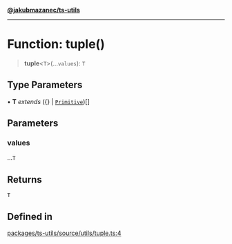 [**@jakubmazanec/ts-utils**](../README.md)

---

# Function: tuple()

> **tuple**\<`T`\>(...`values`): `T`

## Type Parameters

• **T** _extends_ (\{\} \| [`Primitive`](../type-aliases/Primitive.md))[]

## Parameters

### values

...`T`

## Returns

`T`

## Defined in

[packages/ts-utils/source/utils/tuple.ts:4](https://github.com/jakubmazanec/tools/blob/077fa4993ebe623b1c463499cc41912353ae6eb1/packages/ts-utils/source/utils/tuple.ts#L4)
